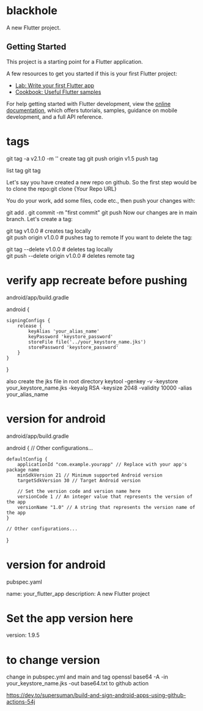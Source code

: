 # blackhole

A new Flutter project.

## Getting Started

This project is a starting point for a Flutter application.

A few resources to get you started if this is your first Flutter project:

- [Lab: Write your first Flutter app](https://docs.flutter.dev/get-started/codelab)
- [Cookbook: Useful Flutter samples](https://docs.flutter.dev/cookbook)

For help getting started with Flutter development, view the
[online documentation](https://docs.flutter.dev/), which offers tutorials,
samples, guidance on mobile development, and a full API reference.
# tags 
git tag -a v2.1.0 -m ''                create tag
git push origin v1.5                                            push tag


list tag 
git tag


Let's say you have created a new repo on github. So the first step would be to clone the repo:git clone {Your Repo URL}

You do your work, add some files, code etc., then push your changes with:

git add .
git commit -m "first commit"
git push
Now our changes are in main branch. Let's create a tag:

git tag v1.0.0                    # creates tag locally     
git push origin v1.0.0            # pushes tag to remote
If you want to delete the tag:

git tag --delete v1.0.0           # deletes tag locally    
git push --delete origin v1.0.0   # deletes remote tag

# verify app recreate before pushing
android/app/build.gradle

android {

    signingConfigs {
        release {
            keyAlias 'your_alias_name'
            keyPassword 'keystore_password'
            storeFile file('../your_keystore_name.jks')
            storePassword 'keystore_password'
        }
    }

}
   
   also create the jks file in root directory
    keytool -genkey -v -keystore your_keystore_name.jks -keyalg RSA -keysize 2048 -validity 10000 -alias your_alias_name

# version for android
android/app/build.gradle

android {
    // Other configurations...

    defaultConfig {
        applicationId "com.example.yourapp" // Replace with your app's package name
        minSdkVersion 21 // Minimum supported Android version
        targetSdkVersion 30 // Target Android version

        // Set the version code and version name here
        versionCode 1 // An integer value that represents the version of the app
        versionName "1.0" // A string that represents the version name of the app
    }

    // Other configurations...
}
# version for android
pubspec.yaml

name: your_flutter_app
description: A new Flutter project

# Set the app version here
version: 1.9.5

# to change version 
change in pubspec.yml and main  and tag
openssl base64 -A -in your_keystore_name.jks -out base64.txt to github action

https://dev.to/supersuman/build-and-sign-android-apps-using-github-actions-54j